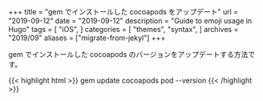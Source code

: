 +++
title =  "gem でインストールした cocoapods をアップデート"
url = "2019-09-12"
date = "2019-09-12"
description = "Guide to emoji usage in Hugo"
tags = [
    "iOS",
]
categories = [
    "themes",
    "syntax",
]
archives = "2019/09"
aliases = ["migrate-from-jekyl"]
+++


gem でインストールした cocoapods のバージョンをアップデートする方法です。

{{< highlight html >}}
gem update cocoapods
pod --version
{{< /highlight >}}
